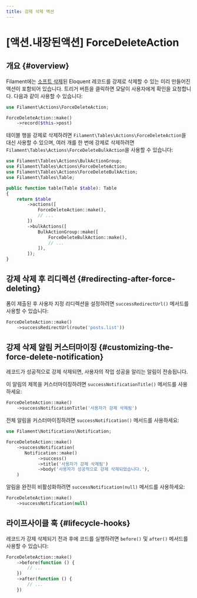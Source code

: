 ```yaml
---
title: 강제 삭제 액션
---
```

# [액션.내장된액션] ForceDeleteAction
## 개요 {#overview}

Filament에는 [소프트 삭제](/laravel/12.x/eloquent#soft-deleting)된 Eloquent 레코드를 강제로 삭제할 수 있는 미리 만들어진 액션이 포함되어 있습니다. 트리거 버튼을 클릭하면 모달이 사용자에게 확인을 요청합니다. 다음과 같이 사용할 수 있습니다:

```php
use Filament\Actions\ForceDeleteAction;

ForceDeleteAction::make()
    ->record($this->post)
```

테이블 행을 강제로 삭제하려면 `Filament\Tables\Actions\ForceDeleteAction`을 대신 사용할 수 있으며, 여러 개를 한 번에 강제로 삭제하려면 `Filament\Tables\Actions\ForceDeleteBulkAction`을 사용할 수 있습니다:

```php
use Filament\Tables\Actions\BulkActionGroup;
use Filament\Tables\Actions\ForceDeleteAction;
use Filament\Tables\Actions\ForceDeleteBulkAction;
use Filament\Tables\Table;

public function table(Table $table): Table
{
    return $table
        ->actions([
            ForceDeleteAction::make(),
            // ...
        ])
        ->bulkActions([
            BulkActionGroup::make([
                ForceDeleteBulkAction::make(),
                // ...
            ]),
        ]);
}
```

## 강제 삭제 후 리디렉션 {#redirecting-after-force-deleting}

폼이 제출된 후 사용자 지정 리디렉션을 설정하려면 `successRedirectUrl()` 메서드를 사용할 수 있습니다:

```php
ForceDeleteAction::make()
    ->successRedirectUrl(route('posts.list'))
```

## 강제 삭제 알림 커스터마이징 {#customizing-the-force-delete-notification}

레코드가 성공적으로 강제 삭제되면, 사용자의 작업 성공을 알리는 알림이 전송됩니다.

이 알림의 제목을 커스터마이징하려면 `successNotificationTitle()` 메서드를 사용하세요:

```php
ForceDeleteAction::make()
    ->successNotificationTitle('사용자가 강제 삭제됨')
```

전체 알림을 커스터마이징하려면 `successNotification()` 메서드를 사용하세요:

```php
use Filament\Notifications\Notification;

ForceDeleteAction::make()
    ->successNotification(
       Notification::make()
            ->success()
            ->title('사용자가 강제 삭제됨')
            ->body('사용자가 성공적으로 강제 삭제되었습니다.'),
    )
```

알림을 완전히 비활성화하려면 `successNotification(null)` 메서드를 사용하세요:

```php
ForceDeleteAction::make()
    ->successNotification(null)
```

## 라이프사이클 훅 {#lifecycle-hooks}

레코드가 강제 삭제되기 전과 후에 코드를 실행하려면 `before()` 및 `after()` 메서드를 사용할 수 있습니다:

```php
ForceDeleteAction::make()
    ->before(function () {
        // ...
    })
    ->after(function () {
        // ...
    })
```
